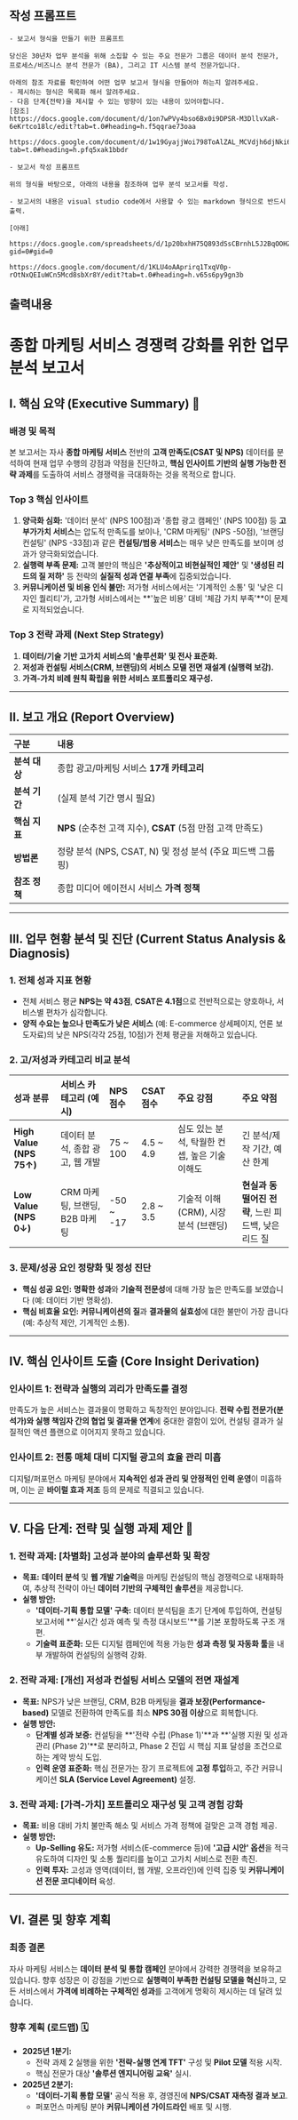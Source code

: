 ## 작성 프롬프트

```
- 보고서 형식을 만들기 위한 프롬프트

당신은 30년차 업무 분석을 위해 소집할 수 있는 주요 전문가 그룹은 데이터 분석 전문가, 프로세스/비즈니스 분석 전문가 (BA), 그리고 IT 시스템 분석 전문가입니다.

아래의 참조 자료를 확인하여 어떤 업무 보고서 형식을 만들어야 하는지 알려주세요.
- 제시하는 형식은 목록화 해서 알려주세요.
- 다음 단계{전략)을 제시할 수 있는 방향이 있는 내용이 있어야합니다.
[참조]
https://docs.google.com/document/d/1on7wPVy4bso6Bx0i9DPSR-M3DllvXaR-6eKrtco18lc/edit?tab=t.0#heading=h.f5qqrae73oaa

https://docs.google.com/document/d/1w19GyajjWoi798ToAlZAL_MCVdjh6djNki6Hgj2rCeg/edit?tab=t.0#heading=h.pfq5xak1bbdr

```
```
- 보고서 작성 프롬프트 

위의 형식을 바탕으로, 아래의 내용을 참조하여 업무 분석 보고서를 작성.

- 보고서의 내용은 visual studio code에서 사용할 수 있는 markdown 형식으로 반드시 출력.

[아래]

https://docs.google.com/spreadsheets/d/1p20bxhH75Q893dSsCBrnhL5J2BqOOHZ4cRUQ49JKb68/edit?gid=0#gid=0

https://docs.google.com/document/d/1KLU4oAAprirq1TxqV0p-rOtNxQEIuWCn5Mcd8sbXr8Y/edit?tab=t.0#heading=h.v65s6py9gn3b

```

## 출력내용

# 종합 마케팅 서비스 경쟁력 강화를 위한 업무 분석 보고서

## I. 핵심 요약 (Executive Summary) 🚀

### 배경 및 목적
본 보고서는 자사 **종합 마케팅 서비스** 전반의 **고객 만족도(CSAT 및 NPS)** 데이터를 분석하여 현재 업무 수행의 강점과 약점을 진단하고, **핵심 인사이트 기반의 실행 가능한 전략 과제**를 도출하여 서비스 경쟁력을 극대화하는 것을 목적으로 합니다.

### Top 3 핵심 인사이트
1.  **양극화 심화:** '데이터 분석' (NPS 100점)과 '종합 광고 캠페인' (NPS 100점) 등 **고부가가치 서비스**는 압도적 만족도를 보이나, 'CRM 마케팅' (NPS -50점), '브랜딩 컨설팅' (NPS -33점)과 같은 **컨설팅/범용 서비스**는 매우 낮은 만족도를 보이며 성과가 양극화되었습니다.
2.  **실행력 부족 문제:** 고객 불만의 핵심은 **'추상적이고 비현실적인 제안'** 및 **'생성된 리드의 질 저하'** 등 전략의 **실질적 성과 연결 부족**에 집중되었습니다.
3.  **커뮤니케이션 및 비용 인식 불만:** 저가형 서비스에서는 '기계적인 소통' 및 '낮은 디자인 퀄리티'가, 고가형 서비스에서는 **'높은 비용' 대비 '체감 가치 부족'**이 문제로 지적되었습니다.

### Top 3 전략 과제 (Next Step Strategy)
1.  **데이터/기술 기반 고가치 서비스의 '솔루션화' 및 전사 표준화.**
2.  **저성과 컨설팅 서비스(CRM, 브랜딩)의 서비스 모델 전면 재설계 (실행력 보강).**
3.  **가격-가치 비례 원칙 확립을 위한 서비스 포트폴리오 재구성.**

---

## II. 보고 개요 (Report Overview)

| 구분 | 내용 |
| :--- | :--- |
| **분석 대상** | 종합 광고/마케팅 서비스 **17개 카테고리** |
| **분석 기간** | (실제 분석 기간 명시 필요) |
| **핵심 지표** | **NPS** (순추천 고객 지수), **CSAT** (5점 만점 고객 만족도) |
| **방법론** | 정량 분석 (NPS, CSAT, N) 및 정성 분석 (주요 피드백 그룹핑) |
| **참조 정책** | 종합 미디어 에이전시 서비스 **가격 정책** |

---

## III. 업무 현황 분석 및 진단 (Current Status Analysis & Diagnosis)

### 1. 전체 성과 지표 현황
* 전체 서비스 평균 **NPS는 약 43점**, **CSAT은 4.1점**으로 전반적으로는 양호하나, 서비스별 편차가 심각합니다.
* **양적 수요는 높으나 만족도가 낮은 서비스** (예: E-commerce 상세페이지, 언론 보도자료)의 낮은 NPS(각각 25점, 10점)가 전체 평균을 저해하고 있습니다.

### 2. 고/저성과 카테고리 비교 분석

| 성과 분류 | 서비스 카테고리 (예시) | NPS 점수 | CSAT 점수 | 주요 강점 | 주요 약점 |
| :--- | :--- | :--- | :--- | :--- | :--- |
| **High Value (NPS 75↑)** | 데이터 분석, 종합 광고, 웹 개발 | 75 ~ 100 | 4.5 ~ 4.9 | 심도 있는 분석, 탁월한 컨셉, 높은 기술 이해도 | 긴 분석/제작 기간, 예산 한계 |
| **Low Value (NPS 0↓)** | CRM 마케팅, 브랜딩, B2B 마케팅 | -50 ~ -17 | 2.8 ~ 3.5 | 기술적 이해 (CRM), 시장 분석 (브랜딩) | **현실과 동떨어진 전략**, 느린 피드백, 낮은 리드 질 |

### 3. 문제/성공 요인 정량화 및 정성 진단
* **핵심 성공 요인:** **명확한 성과**와 **기술적 전문성**에 대해 가장 높은 만족도를 보였습니다 (예: 데이터 기반 명확성).
* **핵심 비효율 요인:** **커뮤니케이션의 질**과 **결과물의 실효성**에 대한 불만이 가장 큽니다 (예: 추상적 제안, 기계적인 소통).

---

## IV. 핵심 인사이트 도출 (Core Insight Derivation)

### 인사이트 1: 전략과 실행의 괴리가 만족도를 결정
만족도가 높은 서비스는 결과물이 명확하고 독창적인 분야입니다. **전략 수립 전문가(분석가)와 실행 책임자 간의 협업 및 결과물 연계**에 중대한 결함이 있어, 컨설팅 결과가 실질적인 액션 플랜으로 이어지지 못하고 있습니다.

### 인사이트 2: 전통 매체 대비 디지털 광고의 효율 관리 미흡
디지털/퍼포먼스 마케팅 분야에서 **지속적인 성과 관리 및 안정적인 인력 운영**이 미흡하며, 이는 곧 **바이럴 효과 저조** 등의 문제로 직결되고 있습니다.

---

## V. 다음 단계: 전략 및 실행 과제 제안 🎯

### 1. 전략 과제: [차별화] 고성과 분야의 솔루션화 및 확장

* **목표:** **데이터 분석** 및 **웹 개발 기술력**을 마케팅 컨설팅의 핵심 경쟁력으로 내재화하여, 추상적 전략이 아닌 **데이터 기반의 구체적인 솔루션**을 제공합니다.
* **실행 방안:**
    * **'데이터-기획 통합 모델' 구축:** 데이터 분석팀을 초기 단계에 투입하여, 컨설팅 보고서에 **'실시간 성과 예측 및 측정 대시보드'**를 기본 포함하도록 구조 개편.
    * **기술력 표준화:** 모든 디지털 캠페인에 적용 가능한 **성과 측정 및 자동화 툴**을 내부 개발하여 컨설팅의 실행력 강화.

### 2. 전략 과제: [개선] 저성과 컨설팅 서비스 모델의 전면 재설계

* **목표:** NPS가 낮은 브랜딩, CRM, B2B 마케팅을 **결과 보장(Performance-based)** 모델로 전환하여 만족도를 최소 **NPS 30점 이상**으로 회복합니다.
* **실행 방안:**
    * **단계별 성과 보증:** 컨설팅을 **'전략 수립 (Phase 1)'**과 **'실행 지원 및 성과 관리 (Phase 2)'**로 분리하고, Phase 2 진입 시 핵심 지표 달성을 조건으로 하는 계약 방식 도입.
    * **인력 운영 표준화:** 핵심 전문가는 장기 프로젝트에 **고정 투입**하고, 주간 커뮤니케이션 **SLA (Service Level Agreement)** 설정.

### 3. 전략 과제: [가격-가치] 포트폴리오 재구성 및 고객 경험 강화

* **목표:** 비용 대비 가치 불만족 해소 및 서비스 가격 정책에 걸맞은 고객 경험 제공.
* **실행 방안:**
    * **Up-Selling 유도:** 저가형 서비스(E-commerce 등)에 **'고급 시안' 옵션**을 적극 유도하여 디자인 및 소통 퀄리티를 높이고 고가치 서비스로 전환 촉진.
    * **인력 투자:** 고성과 영역(데이터, 웹 개발, 오프라인)에 인력 집중 및 **커뮤니케이션 전문 코디네이터** 육성.

---

## VI. 결론 및 향후 계획

### 최종 결론
자사 마케팅 서비스는 **데이터 분석 및 통합 캠페인** 분야에서 강력한 경쟁력을 보유하고 있습니다. 향후 성장은 이 강점을 기반으로 **실행력이 부족한 컨설팅 모델을 혁신**하고, 모든 서비스에서 **가격에 비례하는 구체적인 성과**를 고객에게 명확히 제시하는 데 달려 있습니다.

### 향후 계획 (로드맵) 🗓️
* **2025년 1분기:**
    * 전략 과제 2 실행을 위한 **'전략-실행 연계 TFT'** 구성 및 **Pilot 모델** 적용 시작.
    * 핵심 전문가 대상 **'솔루션 엔지니어링 교육'** 실시.
* **2025년 2분기:**
    * **'데이터-기획 통합 모델'** 공식 적용 후, 경영진에 **NPS/CSAT 재측정 결과 보고**.
    * 퍼포먼스 마케팅 분야 **커뮤니케이션 가이드라인** 배포 및 시행.